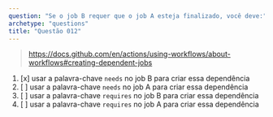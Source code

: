 ```yaml
---
question: "Se o job B requer que o job A esteja finalizado, você deve:"
archetype: "questions"
title: "Questão 012"
---
```


> https://docs.github.com/en/actions/using-workflows/about-workflows#creating-dependent-jobs
1. [x] usar a palavra-chave `needs` no job B para criar essa dependência
1. [ ] usar a palavra-chave `needs` no job A para criar essa dependência
1. [ ] usar a palavra-chave `requires` no job B para criar essa dependência
1. [ ] usar a palavra-chave `requires` no job A para criar essa dependência
